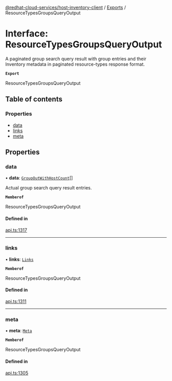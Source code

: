 [@redhat-cloud-services/host-inventory-client](../README.md) / [Exports](../modules.md) / ResourceTypesGroupsQueryOutput

# Interface: ResourceTypesGroupsQueryOutput

A paginated group search query result with group entries and their Inventory metadata in paginated resource-types response format.

**`Export`**

ResourceTypesGroupsQueryOutput

## Table of contents

### Properties

- [data](ResourceTypesGroupsQueryOutput.md#data)
- [links](ResourceTypesGroupsQueryOutput.md#links)
- [meta](ResourceTypesGroupsQueryOutput.md#meta)

## Properties

### data

• **data**: [`GroupOutWithHostCount`](GroupOutWithHostCount.md)[]

Actual group search query result entries.

**`Memberof`**

ResourceTypesGroupsQueryOutput

#### Defined in

[api.ts:1317](https://github.com/RedHatInsights/javascript-clients/blob/main/packages/host-inventory/api.ts#L1317)

___

### links

• **links**: [`Links`](Links.md)

**`Memberof`**

ResourceTypesGroupsQueryOutput

#### Defined in

[api.ts:1311](https://github.com/RedHatInsights/javascript-clients/blob/main/packages/host-inventory/api.ts#L1311)

___

### meta

• **meta**: [`Meta`](Meta.md)

**`Memberof`**

ResourceTypesGroupsQueryOutput

#### Defined in

[api.ts:1305](https://github.com/RedHatInsights/javascript-clients/blob/main/packages/host-inventory/api.ts#L1305)
